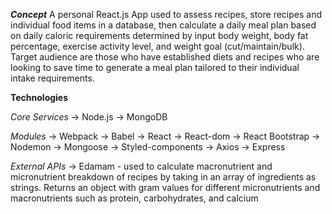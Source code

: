 ***Concept***
A personal React.js App used to assess recipes, store recipes and individual food items in a database, then calculate a daily meal plan based on daily caloric requirements determined by input body weight, body fat percentage, exercise activity level, and weight goal (cut/maintain/bulk). Target audience are those who have established diets and recipes who are looking to save time to generate a meal plan tailored to their individual intake requirements.


**Technologies**

*Core Services*
→ Node.js
→ MongoDB

*Modules*
→ Webpack
→ Babel
→ React
→ React-dom
→ React Bootstrap
→ Nodemon
→ Mongoose
→ Styled-components
→ Axios
→ Express

*External APIs*
→ Edamam - used to calculate macronutrient and micronutrient breakdown of recipes by taking in an array of ingredients as strings. Returns an object with gram values for different micronutrients and macronutrients such as protein, carbohydrates, and calcium
